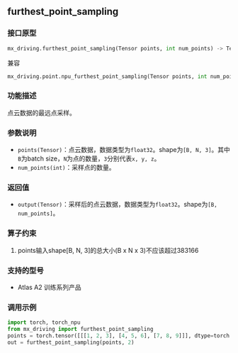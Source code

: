 ## furthest_point_sampling
### 接口原型
```python
mx_driving.furthest_point_sampling(Tensor points, int num_points) -> Tensor
```
兼容
```python
mx_driving.point.npu_furthest_point_sampling(Tensor points, int num_points) -> Tensor
```
### 功能描述
点云数据的最远点采样。
### 参数说明
- `points(Tensor)`：点云数据，数据类型为`float32`。shape为`[B, N, 3]`。其中`B`为batch size，`N`为点的数量，`3`分别代表`x, y, z`。
- `num_points(int)`：采样点的数量。
### 返回值
- `output(Tensor)`：采样后的点云数据，数据类型为`float32`。shape为`[B, num_points]`。
### 算子约束
1. points输入shape[B, N, 3]的总大小(B x N x 3)不应该超过383166
### 支持的型号
- Atlas A2 训练系列产品
### 调用示例
```python
import torch, torch_npu
from mx_driving import furthest_point_sampling
points = torch.tensor([[[1, 2, 3], [4, 5, 6], [7, 8, 9]]], dtype=torch.float32).npu()
out = furthest_point_sampling(points, 2)
```